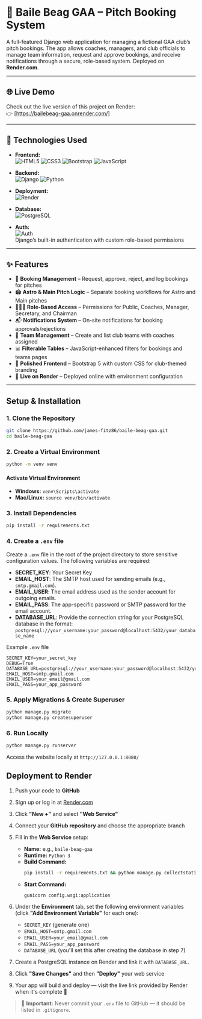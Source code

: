 # 🏐 Baile Beag GAA – Pitch Booking System

A full-featured Django web application for managing a fictional GAA club’s pitch bookings. The app allows coaches, managers, and club officials to manage team information, request and approve bookings, and receive notifications through a secure, role-based system. Deployed on **Render.com**.

---
## 🌐 Live Demo

Check out the live version of this project on Render:  
👉 [https://bailebeag-gaa.onrender.com/]

---

## 🧰 Technologies Used
- **Frontend:**  
  ![HTML5](https://img.shields.io/badge/HTML5-Markup-orange?logo=html5&logoColor=white)
  ![CSS3](https://img.shields.io/badge/CSS3-Styling-blue?logo=css3&logoColor=white)
  ![Bootstrap](https://img.shields.io/badge/Bootstrap-5-purple?logo=bootstrap&logoColor=white)
  ![JavaScript](https://img.shields.io/badge/JavaScript-ES6%2B-yellow?logo=javascript&logoColor=black)

- **Backend:**  
  ![Django](https://img.shields.io/badge/Django-Framework-green?logo=django&logoColor=white)
  ![Python](https://img.shields.io/badge/Python-3.11-blue?logo=python&logoColor=white)

- **Deployment:**  
  ![Render](https://img.shields.io/badge/Deployed%20on-Render.com-lightgrey?logo=render&logoColor=blue)

- **Database:**  
  ![PostgreSQL](https://img.shields.io/badge/PostgreSQL-Database-blue?logo=postgresql&logoColor=white)

- **Auth:**  
  ![Auth](https://img.shields.io/badge/Auth-Django%20Permissions-lightgreen?logo=django&logoColor=white)  
  Django’s built-in authentication with custom role-based permissions
  
---

## ✨ Features
- 📅  **Booking Management** – Request, approve, reject, and log bookings for pitches 
- 🏟️ **Astro & Main Pitch Logic** – Separate booking workflows for Astro and Main pitches
- 🧑‍🤝‍🧑 **Role-Based Access** – Permissions for Public, Coaches, Manager, Secretary, and Chairman
- 📬 **Notifications System** – On-site notifications for booking approvals/rejections
- 📑 **Team Management** – Create and list club teams with coaches assigned
- 📊 **Filterable Tables** – JavaScript-enhanced filters for bookings and teams pages
- 🎨 **Polished Frontend** – Bootstrap 5 with custom CSS for club-themed branding
- 🚀 **Live on Render** – Deployed online with environment configuration
---

## Setup & Installation
### 1. Clone the Repository
```bash
git clone https://github.com/james-fitz86/baile-beag-gaa.git
cd baile-beag-gaa

```

### 2. Create a Virtual Environment
```bash
python -m venv venv
```

#### Activate Virtual Environment
- **Windows:** `venv\Scripts\activate`
- **Mac/Linux:** `source venv/bin/activate`

### 3. Install Dependencies
```bash
pip install -r requirements.txt
```
### 4. Create a `.env` file
Create a `.env` file in the root of the project directory to store sensitive configuration values. The following variables are required:

- **SECRET_KEY**: Your Secret Key
- **EMAIL_HOST**: The SMTP host used for sending emails (e.g., `smtp.gmail.com`).
- **EMAIL_USER**: The email address used as the sender account for outgoing emails.
- **EMAIL_PASS**: The app-specific password or SMTP password for the email account.
- **DATABASE_URL**: Provide the connection string for your PostgreSQL database in the format:
`postgresql://your_username:your_password@localhost:5432/your_database_name`

Example `.env` file

```dotenv
SECRET_KEY=your_secret_key
DEBUG=True
DATABASE_URL=postgresql://your_username:your_password@localhost:5432/your_database_name
EMAIL_HOST=smtp.gmail.com
EMAIL_USER=your_email@gmail.com
EMAIL_PASS=your_app_password
```


### 5. Apply Migrations & Create Superuser

```python
python manage.py migrate
python manage.py createsuperuser
```


### 6. Run Locally
```bash
python manage.py runserver
```

Access the website locally at `http://127.0.0.1:8080/`

## Deployment to Render

1. Push your code to **GitHub**  
2. Sign up or log in at [Render.com](https://render.com/)  
3. Click **"New +"** and select **"Web Service"**  
4. Connect your **GitHub repository** and choose the appropriate branch  
5. Fill in the **Web Service** setup:
   - **Name:** e.g., `baile-beag-gaa`
   - **Runtime:** `Python 3`
   - **Build Command:**  
     ```bash
     pip install -r requirements.txt && python manage.py collectstatic --noinput

     ```
   - **Start Command:**  
     ```bash
     gunicorn config.wsgi:application
     ```

6. Under the **Environment** tab, set the following environment variables (click **"Add Environment Variable"** for each one):
   - `SECRET_KEY` (generate one)
   - `EMAIL_HOST=smtp.gmail.com`  
   - `EMAIL_USER=your_email@gmail.com`
   - `EMAIL_PASS=your_app_password` 
   - `DATABASE_URL` (you'll set this after creating the database in step 7)

7. Create a PostgreSQL instance on Render and link it with `DATABASE_URL`.

8. Click **"Save Changes"** and then **"Deploy"** your web service  

9. Your app will build and deploy — visit the live link provided by Render when it's complete 🚀

> 🛑 **Important:** Never commit your `.env` file to GitHub — it should be listed in `.gitignore`.
